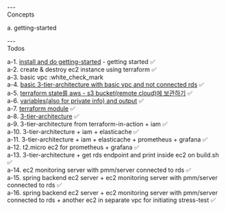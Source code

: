 
---\
Concepts


a. getting-started



---\
Todos


a-1. [install and do getting-started](https://developer.hashicorp.com/terraform/tutorials/aws-get-started/install-cli) - getting started :white_check_mark:\
a-2. create & destroy ec2 instance using terraform :white_check_mark:\
a-3. basic vpc :white_check_mark\
a-4. [basic 3-tier-architecture with basic vpc and not connected rds](https://www.youtube.com/watch?v=7xngnjfIlK4) :white_check_mark:\
a-5. [terraform state를 aws - s3 bucket(remote cloud)에 보관하기](https://www.youtube.com/watch?v=7xngnjfIlK4) :white_check_mark:\
a-6. [variables(also for private info) and output](https://www.youtube.com/watch?v=7xngnjfIlK4) :white_check_mark:\
a-7. [terraform module](https://www.youtube.com/watch?v=7xngnjfIlK4) :white_check_mark:\
a-8. [3-tier-architecture](https://github.com/midejoe/3tierarchitecture-Terraform) :white_check_mark:\
a-9. 3-tier-architecture from terraform-in-action + iam :white_check_mark:\
a-10. 3-tier-architecture + iam + elasticache :white_check_mark:\
a-11. 3-tier-architecture + iam + elasticache + prometheus + grafana :white_check_mark:\
a-12. t2.micro ec2 for prometheus + grafana :white_check_mark:\
a-13. 3-tier-architecture + get rds endpoint and print inside ec2 on build.sh :white_check_mark:\
a-14. ec2 monitoring server with pmm/server connected to rds :white_check_mark:\
a-15. spring backend ec2 server + ec2 monitoring server with pmm/server connected to rds :white_check_mark:\
a-16. spring backend ec2 server + ec2 monitoring server with pmm/server connected to rds + another ec2 in separate vpc for initiating stress-test :white_check_mark:
